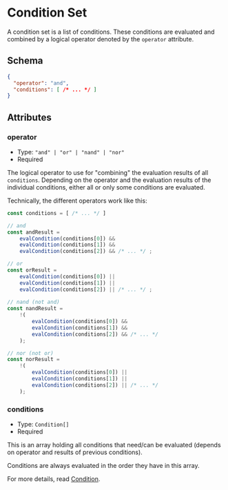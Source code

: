 # Condition Set

A condition set is a list of conditions. These conditions are evaluated and
combined by a logical operator denoted by the `operator` attribute.

## Schema

```json
{
  "operator": "and",
  "conditions": [ /* ... */ ]
}
```

## Attributes

### operator

- Type: `"and" | "or" | "nand" | "nor"`
- Required

The logical operator to use for "combining" the evaluation results of all
`conditions`. Depending on the operator and the evaluation results of the individual
conditions, either all or only some conditions are evaluated.

Technically, the different operators work like this:
```ts
const conditions = [ /* ... */ ]

// and
const andResult = 
    evalCondition(conditions[0]) &&
    evalCondition(conditions[1]) &&
    evalCondition(conditions[2]) && /* ... */ ;

// or
const orResult =
    evalCondition(conditions[0]) ||
    evalCondition(conditions[1]) ||
    evalCondition(conditions[2]) || /* ... */ ;
    
// nand (not and)
const nandResult = 
    !(
        evalCondition(conditions[0]) &&
        evalCondition(conditions[1]) &&
        evalCondition(conditions[2]) && /* ... */
    );

// nor (not or)
const norResult =
    !(
        evalCondition(conditions[0]) ||
        evalCondition(conditions[1]) ||
        evalCondition(conditions[2]) || /* ... */
    );
```


### conditions

- Type: `Condition[]`
- Required

This is an array holding all conditions that need/can be evaluated (depends on operator and
results of previous conditions).

Conditions are always evaluated in the order they have in this array.

For more details, read [Condition](./condition/index.md).

